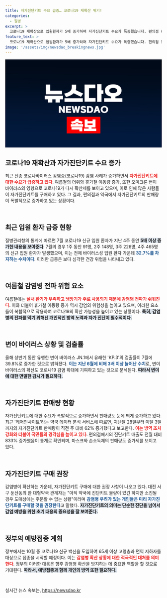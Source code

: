 ```yaml
---
title: 자가진단키트 수요 급증… 코로나19 재확산 위기!
categories:
  - 질병
excerpt: >
  코로나19 재확산으로 입원환자가 5배 증가하며 자가진단키트 수요가 폭증했습니다. 편의점 판매량이 무려 833% 상승했으며, 감염병 우려로 소비자들이 빠르게 반응하고 있습니다. 지금, 필요한 예방 조치를 취하세요!
feature_text: >
  코로나19 재확산으로 입원환자가 5배 증가하며 자가진단키트 수요가 폭증했습니다. 편의점 판매량이 무려 833% 상승했으며, 감염병 우려로 소비자들이 빠르게 반응하고 있습니다. 지금, 필요한 예방 조치를 취하세요!
image: '/assets/img/newsdao_breakingnews.jpg'
---
```


<p><img src="/assets/img/newsdao_breakingnews.jpg" alt="firstkoreanews 속보" /></p>

<h2 data-ke-size="size26">코로나19 재확산과 자가진단키트 수요 증가</h2>

<p data-ke-size="size16">최근 신종 코로나바이러스 감염증(코로나19) 감염 사례가 증가하면서 <b><span style="color: #ee2323;">자가진단키트에 대한 수요가 급증하고 있다</span></b>. 여름철의 더위와 휴가철 이동량 증가, 또한 오미크론 변이 바이러스의 영향으로 코로나19가 다시 확산세를 보이고 있으며, 이로 인해 많은 사람들이 자가진단키트를 구매하고 있다.  그 결과, 편의점과 약국에서 자가진단키트의 판매량이 폭발적으로 증가하고 있는 상황이다.</p>

<p data-ke-size="size16">&nbsp;</p>

<h2 data-ke-size="size26">최근 입원 환자 급증 현황</h2>

<p data-ke-size="size16">질병관리청의 통계에 따르면 7월 코로나19 신규 입원 환자가 지난 4주 동안 <b><span style="background-color: #21538527;">5배 이상 증가한 내용을 보여준다</span></b>. 7월의 경우 1주 동안 91명, 2주 148명, 3주 226명, 4주 465명의 신규 입원 환자가 발생했으며, 이는 전체 바이러스성 입원 환자 가운데 <b><span style="color: #1a5490;">32.7%를 차지하는 수치이다</span></b>. 이러한 급증은 보다 심각한 건강 위협을 나타내고 있다.</p>

<p data-ke-size="size16">&nbsp;</p>

<h2 data-ke-size="size26">여름철 감염병 전파 위험 요소</h2>

<p data-ke-size="size16">여름철에는 <b><span style="color: #ee2323;">실내 환기가 부족하고 냉방기가 주로 사용되기 때문에 감염병 전파가 쉬워진다</span></b>. 이와 더불어 휴가철 이동량 증가 역시 감염의 위험성을 높이고 있으며, 이러한 요소들이 복합적으로 작용하여 코로나19의 확산 가능성을 높이고 있는 상황이다. <b><span style="background-color: #21538527;">특히, 감염병의 전파를 막기 위해선 개인적인 방역 노력과 자가 진단이 필수적이다.</span></b></p>

<p data-ke-size="size16">&nbsp;</p>

<h2 data-ke-size="size26">변이 바이러스 상황 및 검출률</h2>

<p data-ke-size="size16">올해 상반기 동안 유행한 변이 바이러스 JN.1에서 유래한 'KP.3'의 검출률이 7월에 39.8%로 증가한 것으로 밝혀졌다. <b><span style="color: #1a5490;">이는 지난 6월에 비해 3배 이상 늘어난 수치</span></b>로, 변이 바이러스의 확산도 코로나19 감염 확대에 기여하고 있는 것으로 분석된다. <b><span style="background-color: #21538527;">따라서 변이에 대한 면밀한 감시가 필요하다.</span></b></p>

<p data-ke-size="size16">&nbsp;</p>

<h2 data-ke-size="size26">자가진단키트 판매량 현황</h2>

<p data-ke-size="size16">자가진단키트에 대한 수요가 폭발적으로 증가하면서 판매량도 눈에 띄게 증가하고 있다.  최근 '케어인사이트'라는 약국 데이터 분석 서비스에 따르면, 지난달 28일부터 이달 3일까지의 자가진단키트 판매량이 직전 주 대비 62% 증가했다고 보고한다. <b><span style="color: #ee2323;">이는 방역 조치 강화와 더불어 국민들의 경각심을 높이고 있다</span></b>. 편의점에서의 진단키트 매출도 전월 대비 833% 증가했음이 통계로 확인되며, 마스크와 손소독제의 판매량도 증가세를 보이고 있다.</p>

<p data-ke-size="size16">&nbsp;</p>

<h2 data-ke-size="size26">자가진단키트 구매 권장</h2>

<p data-ke-size="size16">감염병이 확산하는 가운데, 자가진단키트 구매에 대한 권장 사항이 나오고 있다. 대전 서구 둔산동의 한 대형약국 관계자는 "아직 약국에 진단키트 물량이 있긴 하지만 소진될 경우 도매상에는 주문할 수 없는 상황"이라며 <b><span style="color: #1a5490;">감염병 우려가 있는 개인들은 미리 자가진단키트를 구매할 것을 권장한다</span></b>고 말했다. <b><span style="background-color: #21538527;">자가진단키트의 의미는 단순한 진단을 넘어서 감염 예방을 위한 초기 대응의 중요성을 잘 보여준다.</span></b></p>

<p data-ke-size="size16">&nbsp;</p>

<h2 data-ke-size="size26">정부의 예방접종 계획</h2>

<p data-ke-size="size16">정부에서는 10월 중 코로나19 신규 백신을 도입하여 65세 이상 고령층과 면역 저하자를 대상으로 접종을 시작할 예정이다. 이는 <b><span style="color: #ee2323;">감염병 확산 상황에 대한 적극적인 대처를 의미한다</span></b>. 정부의 이러한 대응은 향후 감염병 확산을 방지하는 데 중요한 역할을 할 것으로 기대된다. <b><span style="background-color: #21538527;">따라서, 예방접종과 함께 개인의 방역 또한 필요하다.</span></b></p>

<p data-ke-size="size16">&nbsp;</p>
실시간 뉴스 속보는, <a href="https://newsdao.kr" rel="dofollow">https://newsdao.kr</a>


